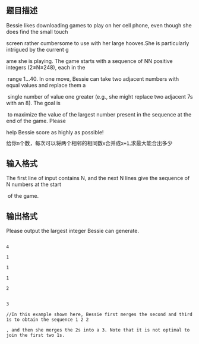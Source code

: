 ## 题目描述

<div>
 Bessie likes downloading games to play on her cell phone, even though she does find the small touch 
</div>
<div>
 screen rather cumbersome to use with her large hooves.She is particularly intrigued by the current g
</div>
<div>
 ame she is playing. The game starts with a sequence of NN positive integers (2≤N≤248), each in the
</div>
<div>
  range 1…40. In one move, Bessie can take two adjacent numbers with equal values and replace them a
</div>
<div>
  single number of value one greater (e.g., she might replace two adjacent 7s with an 8). The goal is
</div>
<div>
  to maximize the value of the largest number present in the sequence at the end of the game. Please 
</div>
<div>
 help Bessie score as highly as possible!
</div>
<div>
 <span style="font-family: Helvetica, 'Microsoft Yahei', verdana; font-size: 14px; line-height: 15.549334526062px;">给你n个数，每次可以将两个相邻的相同数x合并成x+1,求最大能合出多少</span>
</div>
<div></div>
<p></p>

## 输入格式

<div>
 The first line of input contains N, and the next N lines give the sequence of N numbers at the start
</div>
<div>
  of the game.
</div>
<p></p>

## 输出格式

<p>Please output the largest integer Bessie can generate.</p>
<p></p>

```input1
4
1
1
1
2
```
```output1
3
//In this example shown here, Bessie first merges the second and third 1s to obtain the sequence 1 2 2
, and then she merges the 2s into a 3. Note that it is not optimal to join the first two 1s.
```
